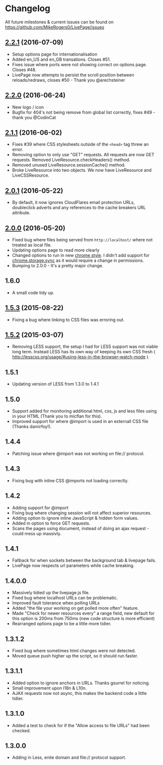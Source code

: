 # Changelog

All future milestones & current issues can be found on https://github.com/MikeRogers0/LivePage/issues

## [2.2.1](https://github.com/MikeRogers0/LivePage/tree/2.2.1) (2016-07-09)

  - Setup options page for internationalisation
  - Added en_US and en_GB transations. Closes #51.
  - Fixes issue where ports were not showing correct on options page. Closes #48.
  - LivePage now attempts to persist the scroll position between reloads/redraws, closes #50 - Thank you @arechsteiner 

## [2.2.0](https://github.com/MikeRogers0/LivePage/tree/2.2.0) (2016-06-24)

  - New logo / icon
  - Bugfix for 404's not being remove from global list correctly, fixes #49 - thank you @CodinCat

## [2.1.1](https://github.com/MikeRogers0/LivePage/tree/2.1.1) (2016-06-02)

 - Fixes #39 where CSS stylesheets outside of the `<head>` tag threw an error.
 - Removing option to only use "GET" requests. All requests are now GET requests. Removed LiveResource.checkHeaders() method.
 - Removed unused LiveResource.sessionCache() method.
 - Broke LiveResource into two objects. We now have LiveResource and LiveCSSResource. 

## [2.0.1](https://github.com/MikeRogers0/LivePage/tree/2.0.1) (2016-05-22)

 - By default, it now ignores CloudFlares email protection URLs, doubleclick adverts and any references to the cache breakers URL attribute.

## [2.0.0](https://github.com/MikeRogers0/LivePage/tree/2.0.0) (2016-05-20)

 - Fixed bug where files being served from `http://localhost/` where not treated as local file.
 - Updating options page to read more clearly
 - Changed options to run in new [chrome style](https://developer.chrome.com/extensions/optionsV2). I didn't add support for [chrome.storage.sync](https://developer.chrome.com/extensions/storage) as it would require a change in permissions.
 - Bumping to 2.0.0 - It's a pretty major change.

## 1.6.0

 - A small code tidy up.

## [1.5.3](https://github.com/MikeRogers0/LivePage/tree/1.5.3) (2015-08-22)
 - Fixing a bug where linking to CSS files was erroring out.

## [1.5.2](https://github.com/MikeRogers0/LivePage/tree/1.5.2) (2015-03-07)
 - Removing LESS support, the setup I had for LESS support was not viable long term. Instead LESS has its own way of keeping its own CSS fresh ( http://lesscss.org/usage/#using-less-in-the-browser-watch-mode ). 

## 1.5.1
 - Updating version of LESS from 1.3.0 to 1.4.1

## 1.5.0
 - Support added for monitoring additional html, css, js and less files using <link rel="livePage" href="/path/to/file"> in your HTML (Thank you to micflan for this).
 - Improved support for where @import is used in an externall CSS file (Thanks damirfoy!).

## 1.4.4
 - Patching issue where @import was not working on file:// protocol.

## 1.4.3
 - Fixing bug with inline CSS @imports not loading correctly.

## 1.4.2
 - Adding support for @import
 - Fixing bug where changing session will not affect superior resources.
 - Adding option to ignore inline JavaScript & hidden form values. 
 - Added in option to force GET requests.
 - Scans the pages using document, instead of doing an ajax request - could mess up massivly.

## 1.4.1
 - Fallback for when sockets between the background tab & livepage fails.
 - LivePage now respects url parameters while cache breaking.

## 1.4.0.0
 - Massively tidied up the livepage.js file.
 - Fixed bug where localhost URLs can be problematic.
 - Improved fault tolerance  when polling URLs
 - Added "the file your working on get polled more often" feature.  
 - Made "Check for newer resources every" a range field, new default for this option is 200ms from 750ms (new code structure is more efficient)
 - Rearranged options page to be a little more tidier.

## 1.3.1.2
 - Fixed bug where sometimes html changes were not detected.
 - Moved queue push higher up the script, so it should run faster.

## 1.3.1.1

 - Added option to ignore anchors in URLs. Thanks gsurrel for noticing.
 -  Small improvement upon I18n & L10n. 
 - AJAX requests now not async, this makes the backend code a little tidier.


## 1.3.1.0

 - Added a test to check for if the "Allow access to file URLs" had been checked. 

## 1.3.0.0

 - Adding in Less, enite domain and file:// protocol support.
